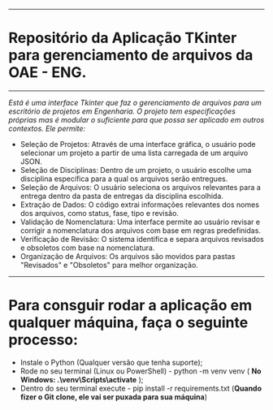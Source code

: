 ---------------------------------------------------------------------------------------------------------------------------------------------------------------------------------------
# Repositório da Aplicação TKinter para gerenciamento de arquivos da OAE - ENG.
---------------------------------------------------------------------------------------------------------------------------------------------------------------------------------------

*Está é uma interface Tkinter que faz o gerenciamento de arquivos para um escritório de projetos em Engenharia. O projeto tem especificações próprias mas é modular o suficiente para que possa ser aplicado em outros contextos. Ele permite:*

- Seleção de Projetos: Através de uma interface gráfica, o usuário pode selecionar um projeto a partir de uma lista carregada de um arquivo JSON.
- Seleção de Disciplinas: Dentro de um projeto, o usuário escolhe uma disciplina específica para a qual os arquivos serão entregues.
- Seleção de Arquivos: O usuário seleciona os arquivos relevantes para a entrega dentro da pasta de entregas da disciplina escolhida.
- Extração de Dados: O código extrai informações relevantes dos nomes dos arquivos, como status, fase, tipo e revisão.
- Validação de Nomenclatura: Uma interface permite ao usuário revisar e corrigir a nomenclatura dos arquivos com base em regras predefinidas.
- Verificação de Revisão: O sistema identifica e separa arquivos revisados e obsoletos com base na nomenclatura.
- Organização de Arquivos: Os arquivos são movidos para pastas "Revisados" e "Obsoletos" para melhor organização.
---------------------------------------------------------------------------------------------------------------------------------------------------------------------------------------

# Para consguir rodar a aplicação em qualquer máquina, faça o seguinte processo:

- Instale o Python (Qualquer versão que tenha suporte);
- Rode no seu terminal (Linux ou PowerShell) - python -m venv venv ( __No Windows: .\venv\Scripts\activate__ );
- Dentro do seu terminal execute - pip install -r requirements.txt (__Quando fizer o Git clone, ele vai ser puxada para sua máquina__)

